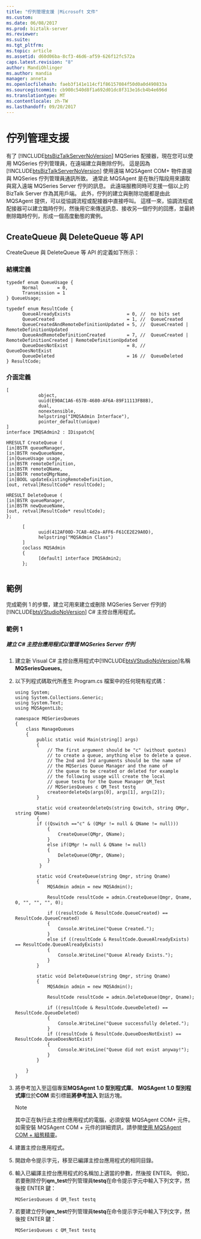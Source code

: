 ```yaml
---
title: "佇列管理支援 |Microsoft 文件"
ms.custom: 
ms.date: 06/08/2017
ms.prod: biztalk-server
ms.reviewer: 
ms.suite: 
ms.tgt_pltfrm: 
ms.topic: article
ms.assetid: d60d06ba-8cf3-46d6-af59-626f12fc572a
caps.latest.revision: "8"
author: MandiOhlinger
ms.author: mandia
manager: anneta
ms.openlocfilehash: faeb3f141e114cf1f86157084f50d0a0d490833a
ms.sourcegitcommit: cb908c540d8f1a692d01dc8f313e16cb4b4e696d
ms.translationtype: MT
ms.contentlocale: zh-TW
ms.lasthandoff: 09/20/2017
---
```

# <a name="support-for-queue-management"></a>佇列管理支援
有了 [!INCLUDE[btsBizTalkServerNoVersion](../includes/btsbiztalkservernoversion-md.md)] MQSeries 配接器，現在您可以使用 MQSeries 佇列管理員，在遠端建立與刪除佇列。 這是因為 [!INCLUDE[btsBizTalkServerNoVersion](../includes/btsbiztalkservernoversion-md.md)] 使用遠端 MQSAgent COM+ 物件直接與 MQSeries 佇列管理員通訊所致。 通常此 MQSAgent 是在執行階段用來讀取與寫入遠端 MQSeries Server 佇列的訊息。 此遠端服務同時可支援一個以上的 BizTalk Server 作為其用戶端。 此外，佇列的建立與刪除功能都是由此 MQSAgent 提供，可以從協調流程或配接器中直接呼叫。 這樣一來，協調流程或配接器可以建立臨時佇列，然後用它來傳送訊息、接收另一個佇列的回應，並最終刪除臨時佇列，形成一個高度動態的實例。  
  
## <a name="createqueue-and-deletequeue-apis"></a>CreateQueue 與 DeleteQueue 等 API  
 CreateQueue 與 DeleteQueue 等 API 的定義如下所示：  
  
### <a name="structure-definition"></a>結構定義  
  
```  
typedef enum QueueUsage {  
      Normal       = 0,  
      Transmission = 1  
} QueueUsage;  
  
typedef enum ResultCode {  
      QueueAlreadyExists                     = 0, //  no bits set  
      QueueCreated                           = 1, //  QueueCreated  
      QueueCreatedAndRemoteDefinitionUpdated = 5, //  QueueCreated | RemoteDefinitionUpdated  
      QueueAndRemoteDefinitionCreated        = 7, //  QueueCreated | RemoteDefinitionCreated | RemoteDefinitionUpdated  
      QueueDoesNotExist                      = 8, //  QueueDoesNotExist  
      QueueDeleted                           = 16 //  QueueDeleted  
} ResultCode;  
```  
  
### <a name="interface-definition"></a>介面定義  
  
```  
[  
            object,  
            uuid(E90AC1A6-657B-4680-AF6A-89F11113FB8B),  
            dual,  
            nonextensible,  
            helpstring("IMQSAdmin Interface"),  
            pointer_default(unique)  
]  
interface IMQSAdmin2 : IDispatch{  
  
HRESULT CreateQueue (  
[in]BSTR queueManager,  
[in]BSTR newQueueName,  
[in]QueueUsage usage,  
[in]BSTR remoteDefinition,  
[in]BSTR remoteQName,  
[in]BSTR remoteQMgrName,  
[in]BOOL updateExistingRemoteDefinition,  
[out, retval]ResultCode* resultCode);  
  
HRESULT DeleteQueue (  
[in]BSTR queueManager,  
[in]BSTR newQueueName,  
[out, retval]ResultCode* resultCode);  
};  
  
      [  
            uuid(412AF00D-7CA8-4d2a-AFF6-F61CE2E29A0D),  
            helpstring("MQSAdmin Class")  
      ]  
      coclass MQSAdmin  
      {  
            [default] interface IMQSAdmin2;  
      };  
  
```  
  
## <a name="examples"></a>範例  
 完成範例 1 的步驟，建立可用來建立或刪除 MQSeries Server 佇列的 [!INCLUDE[btsVStudioNoVersion](../includes/btsvstudionoversion-md.md)] C# 主控台應用程式。  
  
### <a name="example-1"></a>範例 1  
  
##### <a name="create-a-c-console-application-to-manage-mqseries-server-queues"></a>建立 C# 主控台應用程式以管理 MQSeries Server 佇列  
  
1.  建立新 Visual C# 主控台應用程式中[!INCLUDE[btsVStudioNoVersion](../includes/btsvstudionoversion-md.md)]名稱**MQSeriesQueues**。  
  
2.  以下列程式碼取代所產生 Program.cs 檔案中的任何現有程式碼：  
  
    ```  
    using System;  
    using System.Collections.Generic;  
    using System.Text;  
    using MQSAgentLib;  
  
    namespace MQSeriesQueues  
    {  
        class ManageQueues  
        {  
            public static void Main(string[] args)  
            {  
                // The first argument should be "c" (without quotes)  
                // to create a queue, anything else to delete a queue.  
                // The 2nd and 3rd arguments should be the name of   
                // the MQSeries Queue Manager and the name of   
                // the queue to be created or deleted for example  
                // the following usage will create the local   
                // queue testq for the Queue Manager QM_Test  
                // MQSeriesQueues c QM_Test testq  
                createordeleteQs(args[0], args[1], args[2]);  
            }  
  
            static void createordeleteQs(string Qswitch, string QMgr, string QName)  
            {   
            if ((Qswitch =="c" & (QMgr != null & QName != null)))  
                {  
                    CreateQueue(QMgr, QName);  
                }  
                else if(QMgr != null & QName != null)  
                {  
                    DeleteQueue(QMgr, QName);  
                }  
             }  
  
            static void CreateQueue(string Qmgr, string Qname)  
            {  
                MQSAdmin admin = new MQSAdmin();    
  
                ResultCode resultCode = admin.CreateQueue(Qmgr, Qname, 0, "", "", "", 0);  
  
                if ((resultCode & ResultCode.QueueCreated) == ResultCode.QueueCreated)  
                {  
                    Console.WriteLine("Queue Created.");  
                }  
                else if ((resultCode & ResultCode.QueueAlreadyExists) == ResultCode.QueueAlreadyExists)  
                {  
                    Console.WriteLine("Queue Already Exists.");  
                }  
            }  
  
            static void DeleteQueue(string Qmgr, string Qname)  
            {  
                MQSAdmin admin = new MQSAdmin();  
  
                ResultCode resultCode = admin.DeleteQueue(Qmgr, Qname);  
  
                if ((resultCode & ResultCode.QueueDeleted) == ResultCode.QueueDeleted)  
                {  
                    Console.WriteLine("Queue successfully deleted.");  
                }  
                if ((resultCode & ResultCode.QueueDoesNotExist) == ResultCode.QueueDoesNotExist)  
                {  
                    Console.WriteLine("Queue did not exist anyway!");  
                }  
            }  
  
        }  
    }  
    ```  
  
3.  將參考加入至這個專案**MQSAgent 1.0 型別程式庫**。 **MQSAgent 1.0 型別程式庫**位於**COM**  索引標籤**將參考加入** 對話方塊。  
  
    > [!NOTE]
    >  其中正在執行此主控台應用程式的電腦，必須安裝 MQSAgent COM+ 元件。 如需安裝 MQSAgent COM + 元件的詳細資訊，請參閱[使用 MQSAgent COM + 組態精靈](../core/using-the-mqsagent-com-configuration-wizard.md)。  
  
4.  建置主控台應用程式。  
  
5.  開啟命令提示字元，移至已編譯主控台應用程式的相同目錄。  
  
6.  輸入已編譯主控台應用程式的名稱加上適當的參數，然後按 ENTER。 例如，若要刪除佇列**qm_test**佇列管理員**testq**在命令提示字元中輸入下列文字，然後按 ENTER 鍵：  
  
    ```  
    MQSeriesQueues d QM_Test testq  
    ```  
  
7.  若要建立佇列**qm_test**佇列管理員**testq**在命令提示字元中輸入下列文字，然後按 ENTER 鍵：  
  
    ```  
    MQSeriesQueues c QM_Test testq  
    ```